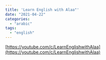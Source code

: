 ```yaml
---
title: 'Learn English with Alaa"'
date: "2021-04-22"
categories:
  - "arabic"
tags:
  - "english"
---
```


[https://youtube.com/c/LearnEnglishwithAlaa](https://youtube.com/c/LearnEnglishwithAlaa)
